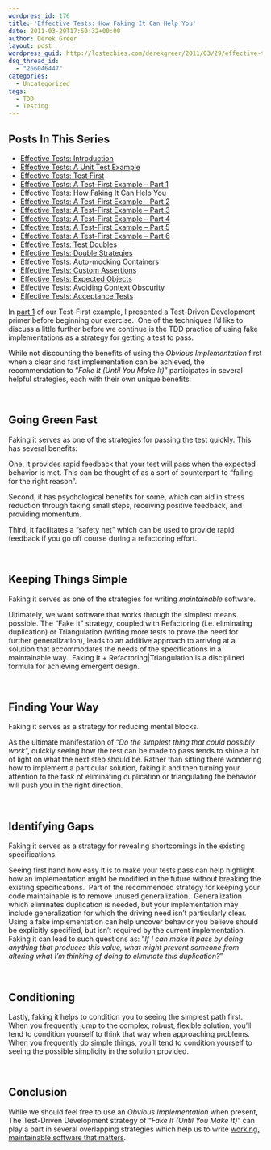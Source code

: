 ```yaml
---
wordpress_id: 176
title: 'Effective Tests: How Faking It Can Help You'
date: 2011-03-29T17:50:32+00:00
author: Derek Greer
layout: post
wordpress_guid: http://lostechies.com/derekgreer/2011/03/29/effective-tests-how-faking-it-can-help-you/
dsq_thread_id:
  - "266046447"
categories:
  - Uncategorized
tags:
  - TDD
  - Testing
---
```

## Posts In This Series

<div>
  <ul>
    <li>
      <a href="/derekgreer/2011/03/07/effective-tests-introduction/">Effective Tests: Introduction</a>
    </li>
    <li>
      <a href="/derekgreer/2011/03/14/effective-tests-a-unit-test-example/">Effective Tests: A Unit Test Example</a>
    </li>
    <li>
      <a href="/derekgreer/2011/03/21/effective-tests-test-first/">Effective Tests: Test First</a>
    </li>
    <li>
      <a href="/derekgreer/2011/03/28/effective-tests-a-test-first-example-part-1/">Effective Tests: A Test-First Example – Part 1</a>
    </li>
    <li>
      Effective Tests: How Faking It Can Help You
    </li>
    <li>
      <a href="/derekgreer/2011/04/04/effective-tests-a-test-first-example-part-2/">Effective Tests: A Test-First Example – Part 2</a>
    </li>
    <li>
      <a href="/derekgreer/2011/04/11/effective-tests-a-test-first-example-part-3/">Effective Tests: A Test-First Example – Part 3</a>
    </li>
    <li>
      <a href="/derekgreer/2011/04/24/effective-tests-a-test-first-example-part-4/">Effective Tests: A Test-First Example – Part 4</a>
    </li>
    <li>
      <a href="/derekgreer/2011/05/01/effective-tests-a-test-first-example-part-5/">Effective Tests: A Test-First Example – Part 5</a>
    </li>
    <li>
      <a href="/derekgreer/2011/05/12/effective-tests-a-test-first-example-part-6/">Effective Tests: A Test-First Example – Part 6</a>
    </li>
    <li>
      <a href="/derekgreer/2011/05/15/effective-tests-test-doubles/">Effective Tests: Test Doubles</a>
    </li>
    <li>
      <a href="/derekgreer/2011/05/26/effective-tests-double-strategies/">Effective Tests: Double Strategies</a>
    </li>
    <li>
      <a href="/derekgreer/2011/05/31/effective-tests-auto-mocking-containers/">Effective Tests: Auto-mocking Containers</a>
    </li>
    <li>
      <a href="/derekgreer/2011/06/11/effective-tests-custom-assertions/">Effective Tests: Custom Assertions</a>
    </li>
    <li>
      <a href="/derekgreer/2011/06/24/effective-tests-expected-objects/">Effective Tests: Expected Objects</a>
    </li>
    <li>
      <a href="/derekgreer/2011/07/19/effective-tests-avoiding-context-obscurity/">Effective Tests: Avoiding Context Obscurity</a>
    </li>
    <li>
      <a href="/derekgreer/2011/09/05/effective-tests-acceptance-tests/">Effective Tests: Acceptance Tests</a>
    </li>
  </ul>
</div>

In [part 1](/derekgreer/2011/03/28/effective-tests-a-test-first-example-part-1/) of our Test-First example, I presented a Test-Driven Development primer before beginning our exercise.&nbsp; One of the techniques I’d like to discuss a little further before we continue is the TDD practice of using fake implementations as a strategy for getting a test to pass.&nbsp; 

While not discounting the benefits of using the _Obvious Implementation_ first when a clear and fast implementation can be achieved, the recommendation to “_Fake It (Until You Make It)_” participates in several helpful strategies, each with their own unique benefits:

&nbsp;

## Going Green Fast

Faking it serves as one of the strategies for passing the test quickly. This has several benefits:

One, it provides rapid feedback that your test will pass when the expected behavior is met. This can be thought of as a sort of counterpart to &#8220;failing for the right reason&#8221;.

Second, it has psychological benefits for some, which can aid in stress reduction through taking small steps, receiving positive feedback, and providing momentum. 

Third, it facilitates a &#8220;safety net&#8221; which can be used to provide rapid feedback if you go off course during a refactoring effort. 

&nbsp;

## Keeping Things Simple

Faking it serves as one of the strategies for writing _maintainable_ software.

Ultimately, we want software that works through the simplest means possible. The &#8220;Fake It&#8221; strategy, coupled with Refactoring (i.e. eliminating duplication) or Triangulation (writing more tests to prove the need for further generalization), leads to an additive approach to arriving at a solution that accommodates the needs of the specifications in a maintainable way.&nbsp; Faking It + Refactoring|Triangulation is a disciplined formula for achieving emergent design.

&nbsp;

## Finding Your Way

Faking it serves as a strategy for reducing mental blocks.&nbsp; 

As the ultimate manifestation of “_Do the simplest thing that could possibly work_&#8220;, quickly seeing how the test can be made to pass tends to shine a bit of light on what the next step should be. Rather than sitting there wondering how to implement a particular solution, faking it and then turning your attention to the task of eliminating duplication or triangulating the behavior will push you in the right direction. 

&nbsp;

## Identifying Gaps

Faking it serves as a strategy for revealing shortcomings in the existing specifications. 

Seeing first hand how easy it is to make your tests pass can help highlight how an implementation might be modified in the future without breaking the existing specifications.&nbsp; Part of the recommended strategy for keeping your code maintainable is to remove unused generalization.&nbsp; Generalization&nbsp; which eliminates duplication is needed, but your implementation may include generalization for which the driving need isn’t particularly clear.&nbsp; Using a fake implementation can help uncover behavior you believe should be explicitly specified, but isn’t required by the current implementation.&nbsp; Faking it can lead to such questions as: “_If I can make it pass by doing anything that produces this value, what might prevent someone from altering what I’m thinking of doing to eliminate this duplication?_”

&nbsp;

## Conditioning

Lastly, faking it helps to condition you to seeing the simplest path first.&nbsp; When you frequently jump to the complex, robust, flexible solution, you’ll tend to condition yourself to think that way when approaching problems.&nbsp; When you frequently do simple things, you’ll tend to condition yourself to seeing the possible simplicity in the solution provided.

&nbsp;

## Conclusion

While we should feel free to use an _Obvious Implementation_ when present, The Test-Driven Development strategy of “_Fake It (Until You Make It)_” can play a part in several overlapping strategies which help us to write <u>working, maintainable software that matters</u>.
